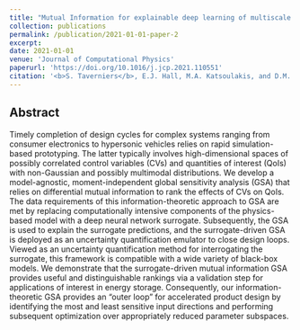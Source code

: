 ```yaml
---
title: "Mutual Information for explainable deep learning of multiscale systems"
collection: publications
permalink: /publication/2021-01-01-paper-2
excerpt: 
date: 2021-01-01
venue: 'Journal of Computational Physics'
paperurl: 'https://doi.org/10.1016/j.jcp.2021.110551'
citation: '<b>S. Taverniers</b>, E.J. Hall, M.A. Katsoulakis, and D.M. Tartakovsky. Mutual Information for explainable deep learning of multiscale systems. <i>J. Comp. Phys.</i>, 444:110551 (2021).'
---
```


## Abstract

Timely completion of design cycles for complex systems ranging from consumer electronics to hypersonic vehicles relies on rapid simulation-based prototyping. The latter typically involves high-dimensional spaces of possibly correlated control variables (CVs) and quantities of interest (QoIs) with non-Gaussian and possibly multimodal distributions. We develop a model-agnostic, moment-independent global sensitivity analysis (GSA) that relies on differential mutual information to rank the effects of CVs on QoIs. The data requirements of this information-theoretic approach to GSA are met by replacing computationally intensive components of the physics-based model with a deep neural network surrogate. Subsequently, the GSA is used to explain the surrogate predictions, and the surrogate-driven GSA is deployed as an uncertainty quantification emulator to close design loops. Viewed as an uncertainty quantification method for interrogating the surrogate, this framework is compatible with a wide variety of black-box models. We demonstrate that the surrogate-driven mutual information GSA provides useful and distinguishable rankings via a validation step for applications of interest in energy storage. Consequently, our information-theoretic GSA provides an “outer loop” for accelerated product design by identifying the most and least sensitive input directions and performing subsequent optimization over appropriately reduced parameter subspaces.